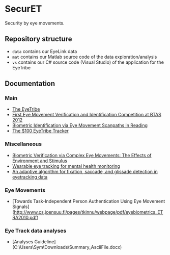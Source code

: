 # SecurET
Security by eye movements.

## Repository structure
 - `data` contains our EyeLink data
 - `mat` contains our Matlab source code of the data exploration/analysis
 - `vs` contains our C# source code (Visual Studio) of the application for the EyeTribe

## Documentation
### Main
 - [The EyeTribe](https://theeyetribe.com/)
 - [First Eye Movement Verification and Identification Competition at BTAS 2012](http://www.paulosoft.com.pl/kasprowski/pub/btas2012.pdf)
 - [Biometric Identification via Eye Movement Scanpaths in Reading](http://cs.txstate.edu/~ok11/papers_published/2011_IJCB_Ho_Ko.pdf)
 - [The $100 EyeTribe Tracker](http://www.pygaze.org/2015/06/eyetribe/)

### Miscellaneous
 - [Biometric Verification via Complex Eye Movements: The Effects of Environment and Stimulus](http://cs.txstate.edu/~ok11/papers_published/2012_BTAS_Ho_Ko.pdf)
 - [Wearable eye tracking for mental health monitoring](http://perceptual.mpi-inf.mpg.de/files/2013/03/vidal12_comcom.pdf)
 - [An adaptive algorithm for fixation, saccade, and glissade detection in eyetracking data](http://download.springer.com/static/pdf/952/art%253A10.3758%252FBRM.42.1.188.pdf?originUrl=http%3A%2F%2Flink.springer.com%2Farticle%2F10.3758%2FBRM.42.1.188&token2=exp=1448673134~acl=%2Fstatic%2Fpdf%2F952%2Fart%25253A10.3758%25252FBRM.42.1.188.pdf%3ForiginUrl%3Dhttp%253A%252F%252Flink.springer.com%252Farticle%252F10.3758%252FBRM.42.1.188*~hmac=7ff466a2bc3109defc8d4d9e511f8d7030a70b895a5a38a8b2f8650bd84d98d8)

### Eye Movements
 - [Towards Task-Independent Person Authentication Using Eye Movement Signals] (http://www.cs.joensuu.fi/pages/tkinnu/webpage/pdf/eyebiometrics_ETRA2010.pdf)

### Eye Track data analyses
- [Analyses Guideline] (C:\Users\Sym\Downloads\Summary_AsciiFile.docx)
 

